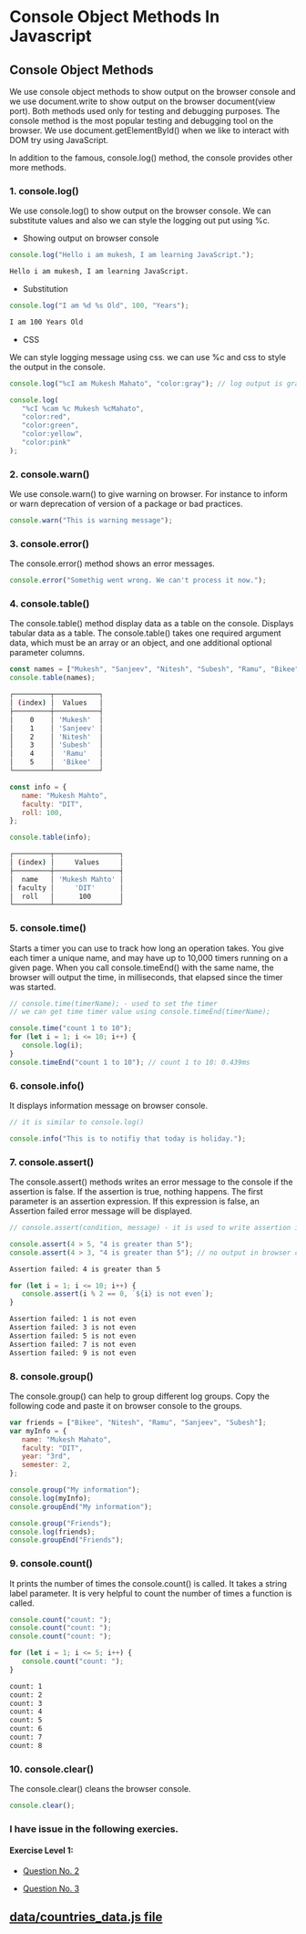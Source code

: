 # Console Object Methods In Javascript

## Console Object Methods

We use console object methods to show output on the browser console and we use document.write to show output on the browser document(view port). Both methods used only for testing and debugging purposes. The console method is the most popular testing and debugging tool on the browser. We use document.getElementById() when we like to interact with DOM try using JavaScript.

In addition to the famous, console.log() method, the console provides other more methods.

### 1. console.log()

We use console.log() to show output on the browser console. We can substitute values and also we can style the logging out put using %c.

-  Showing output on browser console

```js
console.log("Hello i am mukesh, I am learning JavaScript.");
```

```sh
Hello i am mukesh, I am learning JavaScript.
```

-  Substitution

```js
console.log("I am %d %s Old", 100, "Years");
```

```sh
I am 100 Years Old
```

-  CSS

We can style logging message using css. we can use %c and css to style the output in the console.

```js
console.log("%cI am Mukesh Mahato", "color:gray"); // log output is gray

console.log(
   "%cI %cam %c Mukesh %cMahato",
   "color:red",
   "color:green",
   "color:yellow",
   "color:pink"
);
```

### 2. console.warn()

We use console.warn() to give warning on browser. For instance to inform or warn deprecation of version of a package or bad practices.

```js
console.warn("This is warning message");
```

### 3. console.error()

The console.error() method shows an error messages.

```js
console.error("Somethig went wrong. We can't process it now.");
```

### 4. console.table()

The console.table() method display data as a table on the console. Displays tabular data as a table. The console.table() takes one required argument data, which must be an array or an object, and one additional optional parameter columns.

```js
const names = ["Mukesh", "Sanjeev", "Nitesh", "Subesh", "Ramu", "Bikee"];
console.table(names);
```

```sh
┌─────────┬───────────┐
│ (index) │  Values   │
├─────────┼───────────┤
│    0    │ 'Mukesh'  │
│    1    │ 'Sanjeev' │
│    2    │ 'Nitesh'  │
│    3    │ 'Subesh'  │
│    4    │  'Ramu'   │
│    5    │  'Bikee'  │
└─────────┴───────────┘
```

```js
const info = {
   name: "Mukesh Mahto",
   faculty: "DIT",
   roll: 100,
};

console.table(info);
```

```sh
┌─────────┬────────────────┐
│ (index) │     Values     │
├─────────┼────────────────┤
│  name   │ 'Mukesh Mahto' │
│ faculty │     'DIT'      │
│  roll   │      100       │
└─────────┴────────────────┘
```

### 5. console.time()

Starts a timer you can use to track how long an operation takes. You give each timer a unique name, and may have up to 10,000 timers running on a given page. When you call console.timeEnd() with the same name, the browser will output the time, in milliseconds, that elapsed since the timer was started.

```js
// console.time(timerName); - used to set the timer
// we can get time timer value using console.timeEnd(timerName);

console.time("count 1 to 10");
for (let i = 1; i <= 10; i++) {
   console.log(i);
}
console.timeEnd("count 1 to 10"); // count 1 to 10: 0.439ms
```

### 6. console.info()

It displays information message on browser console.

```js
// it is similar to console.log()

console.info("This is to notifiy that today is holiday.");
```

### 7. console.assert()

The console.assert() methods writes an error message to the console if the assertion is false. If the assertion is true, nothing happens. The first parameter is an assertion expression. If this expression is false, an Assertion failed error message will be displayed.

```js
// console.assert(condition, message) - it is used to write assertion if condition is failed

console.assert(4 > 5, "4 is greater than 5");
console.assert(4 > 3, "4 is greater than 5"); // no output in browser console because assetion is true.
```

```sh
Assertion failed: 4 is greater than 5
```

```js
for (let i = 1; i <= 10; i++) {
   console.assert(i % 2 == 0, `${i} is not even`);
}
```

```sh
Assertion failed: 1 is not even
Assertion failed: 3 is not even
Assertion failed: 5 is not even
Assertion failed: 7 is not even
Assertion failed: 9 is not even
```

### 8. console.group()

The console.group() can help to group different log groups. Copy the following code and paste it on browser console to the groups.

```js
var friends = ["Bikee", "Nitesh", "Ramu", "Sanjeev", "Subesh"];
var myInfo = {
   name: "Mukesh Mahato",
   faculty: "DIT",
   year: "3rd",
   semester: 2,
};

console.group("My information");
console.log(myInfo);
console.groupEnd("My information");

console.group("Friends");
console.log(friends);
console.groupEnd("Friends");
```

### 9. console.count()

It prints the number of times the console.count() is called. It takes a string label parameter. It is very helpful to count the number of times a function is called.

```js
console.count("count: ");
console.count("count: ");
console.count("count: ");

for (let i = 1; i <= 5; i++) {
   console.count("count: ");
}
```

```sh
count: 1
count: 2
count: 3
count: 4
count: 5
count: 6
count: 7
count: 8
```

### 10. console.clear()

The console.clear() cleans the browser console.

```js
console.clear();
```

### I have issue in the following exercies.

#### Exercise Level 1:

-  [Question No. 2](https://github.com/iammukeshmahato/JavaScript/blob/master/13_day_Console_Object_Methods/exercise/questions.md/#exercises-level-1)

-  [Question No. 3](https://github.com/iammukeshmahato/JavaScript/blob/master/13_day_Console_Object_Methods/exercise/questions.md/#exercises-level-1)

## [data/countries_data.js file](https://github.com/iammukeshmahato/JavaScript/blob/master/08_day_Objects/exercise/data/countries_data.js)
